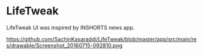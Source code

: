 # LifeTweak

LifeTweak UI was inspired by INSHORTS news app.

https://github.com/SachinKasaraddi/LifeTweak/blob/master/app/src/main/res/drawable/Screenshot_20160715-092810.png
